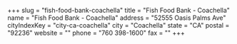 +++
slug = "fish-food-bank-coachella"
title = "Fish Food Bank - Coachella"
name = "Fish Food Bank - Coachella"
address = "52555 Oasis Palms Ave"
cityIndexKey = "city-ca-coachella"
city = "Coachella"
state = "CA"
postal = "92236"
website = ""
phone = "760 398-1600"
fax = ""
+++

